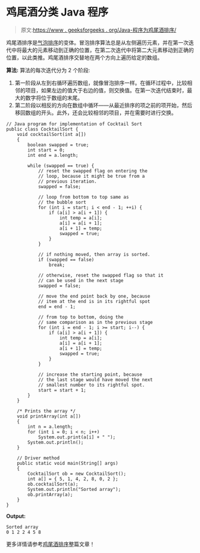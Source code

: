 # 鸡尾酒分类 Java 程序

> 原文:[https://www . geeksforgeeks . org/Java-程序为鸡尾酒排序/](https://www.geeksforgeeks.org/java-program-for-cocktail-sort/)

鸡尾酒排序是[气泡排序](https://www.geeksforgeeks.org/bubble-sort/)的变体。冒泡排序算法总是从左侧遍历元素，并在第一次迭代中将最大的元素移动到正确的位置，在第二次迭代中将第二大元素移动到正确的位置，以此类推。鸡尾酒排序交替地在两个方向上遍历给定的数组。

 **算法:**
算法的每次迭代分为 2 个阶段:

1.  第一阶段从左到右循环遍历数组，就像冒泡排序一样。在循环过程中，比较相邻的项目，如果左边的值大于右边的值，则交换值。在第一次迭代结束时，最大的数字将位于数组的末尾。
2.  第二阶段以相反的方向在数组中循环——从最近排序的项之前的项开始，然后移回数组的开头。此外，还会比较相邻的项目，并在需要时进行交换。

```
// Java program for implementation of Cocktail Sort
public class CocktailSort {
    void cocktailSort(int a[])
    {
        boolean swapped = true;
        int start = 0;
        int end = a.length;

        while (swapped == true) {
            // reset the swapped flag on entering the
            // loop, because it might be true from a
            // previous iteration.
            swapped = false;

            // loop from bottom to top same as
            // the bubble sort
            for (int i = start; i < end - 1; ++i) {
                if (a[i] > a[i + 1]) {
                    int temp = a[i];
                    a[i] = a[i + 1];
                    a[i + 1] = temp;
                    swapped = true;
                }
            }

            // if nothing moved, then array is sorted.
            if (swapped == false)
                break;

            // otherwise, reset the swapped flag so that it
            // can be used in the next stage
            swapped = false;

            // move the end point back by one, because
            // item at the end is in its rightful spot
            end = end - 1;

            // from top to bottom, doing the
            // same comparison as in the previous stage
            for (int i = end - 1; i >= start; i--) {
                if (a[i] > a[i + 1]) {
                    int temp = a[i];
                    a[i] = a[i + 1];
                    a[i + 1] = temp;
                    swapped = true;
                }
            }

            // increase the starting point, because
            // the last stage would have moved the next
            // smallest number to its rightful spot.
            start = start + 1;
        }
    }

    /* Prints the array */
    void printArray(int a[])
    {
        int n = a.length;
        for (int i = 0; i < n; i++)
            System.out.print(a[i] + " ");
        System.out.println();
    }

    // Driver method
    public static void main(String[] args)
    {
        CocktailSort ob = new CocktailSort();
        int a[] = { 5, 1, 4, 2, 8, 0, 2 };
        ob.cocktailSort(a);
        System.out.println("Sorted array");
        ob.printArray(a);
    }
}
```

**Output:**

```
Sorted array
0 1 2 2 4 5 8

```

更多详情请参考[鸡尾酒排序](https://www.geeksforgeeks.org/cocktail-sort/)整篇文章！